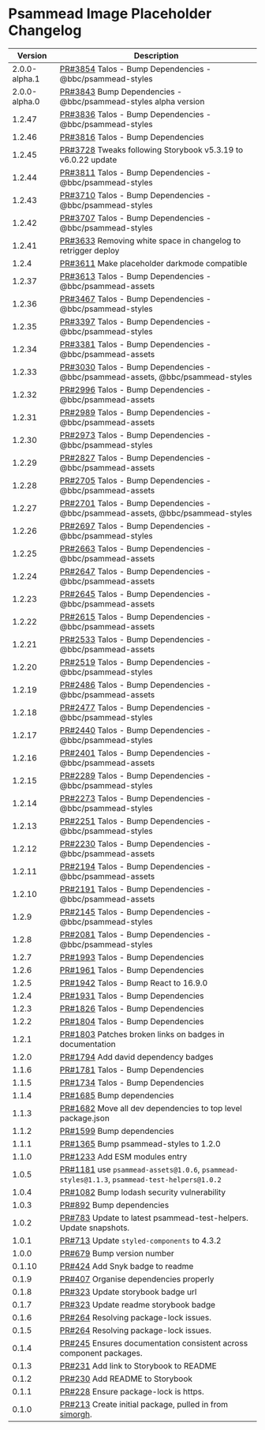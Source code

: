 # Psammead Image Placeholder Changelog

<!-- prettier-ignore -->
| Version | Description |
|---------|-------------|
| 2.0.0-alpha.1 | [PR#3854](https://github.com/bbc/psammead/pull/3854) Talos - Bump Dependencies - @bbc/psammead-styles |
| 2.0.0-alpha.0 | [PR#3843](https://github.com/bbc/psammead/pull/3843) Bump Dependencies - @bbc/psammead-styles alpha version |
| 1.2.47 | [PR#3836](https://github.com/bbc/psammead/pull/3836) Talos - Bump Dependencies - @bbc/psammead-styles |
| 1.2.46 | [PR#3816](https://github.com/bbc/psammead/pull/3816) Talos - Bump Dependencies |
| 1.2.45 | [PR#3728](https://github.com/bbc/psammead/pull/3728) Tweaks following Storybook v5.3.19 to v6.0.22 update |
| 1.2.44 | [PR#3811](https://github.com/bbc/psammead/pull/3811) Talos - Bump Dependencies - @bbc/psammead-styles |
| 1.2.43 | [PR#3710](https://github.com/bbc/psammead/pull/3710) Talos - Bump Dependencies - @bbc/psammead-styles |
| 1.2.42 | [PR#3707](https://github.com/bbc/psammead/pull/3707) Talos - Bump Dependencies - @bbc/psammead-styles |
| 1.2.41 | [PR#3633](https://github.com/bbc/psammead/pull/3633) Removing white space in changelog to retrigger deploy |
| 1.2.4 | [PR#3611](https://github.com/bbc/psammead/pull/3611) Make placeholder darkmode compatible |
| 1.2.37 | [PR#3613](https://github.com/bbc/psammead/pull/3613) Talos - Bump Dependencies - @bbc/psammead-assets |
| 1.2.36 | [PR#3467](https://github.com/bbc/psammead/pull/3467) Talos - Bump Dependencies - @bbc/psammead-styles |
| 1.2.35 | [PR#3397](https://github.com/bbc/psammead/pull/3397) Talos - Bump Dependencies - @bbc/psammead-styles |
| 1.2.34 | [PR#3381](https://github.com/bbc/psammead/pull/3381) Talos - Bump Dependencies - @bbc/psammead-assets |
| 1.2.33 | [PR#3030](https://github.com/bbc/psammead/pull/3030) Talos - Bump Dependencies - @bbc/psammead-assets, @bbc/psammead-styles |
| 1.2.32 | [PR#2996](https://github.com/bbc/psammead/pull/2996) Talos - Bump Dependencies - @bbc/psammead-assets |
| 1.2.31 | [PR#2989](https://github.com/bbc/psammead/pull/2989) Talos - Bump Dependencies - @bbc/psammead-assets |
| 1.2.30 | [PR#2973](https://github.com/bbc/psammead/pull/2973) Talos - Bump Dependencies - @bbc/psammead-styles |
| 1.2.29 | [PR#2827](https://github.com/bbc/psammead/pull/2827) Talos - Bump Dependencies - @bbc/psammead-assets |
| 1.2.28 | [PR#2705](https://github.com/bbc/psammead/pull/2705) Talos - Bump Dependencies - @bbc/psammead-assets |
| 1.2.27 | [PR#2701](https://github.com/bbc/psammead/pull/2701) Talos - Bump Dependencies - @bbc/psammead-assets, @bbc/psammead-styles |
| 1.2.26 | [PR#2697](https://github.com/bbc/psammead/pull/2697) Talos - Bump Dependencies - @bbc/psammead-styles |
| 1.2.25 | [PR#2663](https://github.com/bbc/psammead/pull/2663) Talos - Bump Dependencies - @bbc/psammead-assets |
| 1.2.24 | [PR#2647](https://github.com/bbc/psammead/pull/2647) Talos - Bump Dependencies - @bbc/psammead-assets |
| 1.2.23 | [PR#2645](https://github.com/bbc/psammead/pull/2645) Talos - Bump Dependencies - @bbc/psammead-assets |
| 1.2.22 | [PR#2615](https://github.com/bbc/psammead/pull/2615) Talos - Bump Dependencies - @bbc/psammead-assets |
| 1.2.21 | [PR#2533](https://github.com/bbc/psammead/pull/2533) Talos - Bump Dependencies - @bbc/psammead-assets |
| 1.2.20 | [PR#2519](https://github.com/bbc/psammead/pull/2519) Talos - Bump Dependencies - @bbc/psammead-styles |
| 1.2.19 | [PR#2486](https://github.com/bbc/psammead/pull/2486) Talos - Bump Dependencies - @bbc/psammead-assets |
| 1.2.18 | [PR#2477](https://github.com/bbc/psammead/pull/2477) Talos - Bump Dependencies - @bbc/psammead-styles |
| 1.2.17 | [PR#2440](https://github.com/bbc/psammead/pull/2440) Talos - Bump Dependencies - @bbc/psammead-styles |
| 1.2.16 | [PR#2401](https://github.com/bbc/psammead/pull/2401) Talos - Bump Dependencies - @bbc/psammead-assets |
| 1.2.15 | [PR#2289](https://github.com/bbc/psammead/pull/2289) Talos - Bump Dependencies - @bbc/psammead-styles |
| 1.2.14 | [PR#2273](https://github.com/bbc/psammead/pull/2273) Talos - Bump Dependencies - @bbc/psammead-styles |
| 1.2.13 | [PR#2251](https://github.com/bbc/psammead/pull/2251) Talos - Bump Dependencies - @bbc/psammead-styles |
| 1.2.12 | [PR#2230](https://github.com/bbc/psammead/pull/2230) Talos - Bump Dependencies - @bbc/psammead-assets |
| 1.2.11 | [PR#2194](https://github.com/bbc/psammead/pull/2194) Talos - Bump Dependencies - @bbc/psammead-assets |
| 1.2.10 | [PR#2191](https://github.com/bbc/psammead/pull/2191) Talos - Bump Dependencies - @bbc/psammead-assets |
| 1.2.9 | [PR#2145](https://github.com/bbc/psammead/pull/2145) Talos - Bump Dependencies - @bbc/psammead-styles |
| 1.2.8 | [PR#2081](https://github.com/bbc/psammead/pull/2081) Talos - Bump Dependencies - @bbc/psammead-styles |
| 1.2.7 | [PR#1993](https://github.com/bbc/psammead/pull/1993) Talos - Bump Dependencies |
| 1.2.6 | [PR#1961](https://github.com/bbc/psammead/pull/1961) Talos - Bump Dependencies |
| 1.2.5 | [PR#1942](https://github.com/bbc/psammead/pull/1942) Talos - Bump React to 16.9.0 |
| 1.2.4 | [PR#1931](https://github.com/bbc/psammead/pull/1931) Talos - Bump Dependencies |
| 1.2.3 | [PR#1826](https://github.com/bbc/psammead/pull/1826) Talos - Bump Dependencies |
| 1.2.2 | [PR#1804](https://github.com/bbc/psammead/pull/1804) Talos - Bump Dependencies |
| 1.2.1 | [PR#1803](https://github.com/bbc/psammead/pull/1803/) Patches broken links on badges in documentation |
| 1.2.0 | [PR#1794](https://github.com/bbc/psammead/pull/1794) Add david dependency badges |
| 1.1.6 | [PR#1781](https://github.com/bbc/psammead/pull/1781) Talos - Bump Dependencies |
| 1.1.5 | [PR#1734](https://github.com/bbc/psammead/pull/1734) Talos - Bump Dependencies |
| 1.1.4   | [PR#1685](https://github.com/bbc/psammead/pull/1685) Bump dependencies |
| 1.1.3 | [PR#1682](https://github.com/bbc/psammead/pull/1682) Move all dev dependencies to top level package.json |
| 1.1.2  | [PR#1599](https://github.com/bbc/psammead/pull/1599) Bump dependencies |
| 1.1.1 | [PR#1365](https://github.com/bbc/psammead/pull/1365) Bump psammead-styles to 1.2.0 |
| 1.1.0 | [PR#1233](https://github.com/bbc/psammead/pull/1233) Add ESM modules entry |
| 1.0.5 | [PR#1181](https://github.com/bbc/psammead/pull/1181) use `psammead-assets@1.0.6`, `psammead-styles@1.1.3`, `psammead-test-helpers@1.0.2`|
| 1.0.4 | [PR#1082](https://github.com/bbc/psammead/pull/1082) Bump lodash security vulnerability |
| 1.0.3 | [PR#892](https://github.com/bbc/psammead/pull/892) Bump dependencies |
| 1.0.2 | [PR#783](https://github.com/bbc/psammead/pull/783) Update to latest psammead-test-helpers. Update snapshots. |
| 1.0.1 | [PR#713](https://github.com/bbc/psammead/pull/713) Update `styled-components` to 4.3.2 |
| 1.0.0 | [PR#679](https://github.com/bbc/psammead/pull/679) Bump version number |
| 0.1.10 | [PR#424](https://github.com/bbc/psammead/pull/424) Add Snyk badge to readme |
| 0.1.9 | [PR#407](https://github.com/bbc/psammead/pull/407) Organise dependencies properly |
| 0.1.8 | [PR#323](https://github.com/bbc/psammead/pull/323) Update storybook badge url |
| 0.1.7 | [PR#323](https://github.com/BBC/psammead/pull/323) Update readme storybook badge |
| 0.1.6 | [PR#264](https://github.com/BBC/psammead/pull/319) Resolving package-lock issues. |
| 0.1.5 | [PR#264](https://github.com/BBC/psammead/pull/264) Resolving package-lock issues. |
| 0.1.4 | [PR#245](https://github.com/BBC-News/psammead/pull/245) Ensures documentation consistent across component packages. |
| 0.1.3 | [PR#231](https://github.com/BBC-News/psammead/pull/231) Add link to Storybook to README |
| 0.1.2 | [PR#230](https://github.com/BBC-News/psammead/pull/230) Add README to Storybook |
| 0.1.1 | [PR#228](https://github.com/BBC-News/psammead/pull/228) Ensure package-lock is https. |
| 0.1.0 | [PR#213](https://github.com/BBC-News/psammead/pull/213) Create initial package, pulled in from [simorgh](https://github.com/BBC-News/simorgh). |
